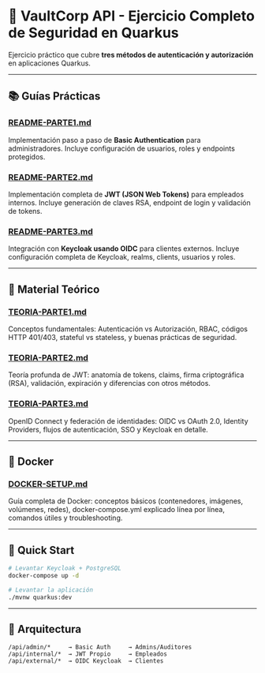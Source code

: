 # 🔐 VaultCorp API - Ejercicio Completo de Seguridad en Quarkus

Ejercicio práctico que cubre **tres métodos de autenticación y autorización** en aplicaciones Quarkus.

---

## 📚 Guías Prácticas

### [README-PARTE1.md](README-PARTE1.md)
Implementación paso a paso de **Basic Authentication** para administradores. Incluye configuración de usuarios, roles y endpoints protegidos.

### [README-PARTE2.md](README-PARTE2.md)
Implementación completa de **JWT (JSON Web Tokens)** para empleados internos. Incluye generación de claves RSA, endpoint de login y validación de tokens.

### [README-PARTE3.md](README-PARTE3.md)
Integración con **Keycloak usando OIDC** para clientes externos. Incluye configuración completa de Keycloak, realms, clients, usuarios y roles.

---

## 📖 Material Teórico

### [TEORIA-PARTE1.md](TEORIA-PARTE1.md)
Conceptos fundamentales: Autenticación vs Autorización, RBAC, códigos HTTP 401/403, stateful vs stateless, y buenas prácticas de seguridad.

### [TEORIA-PARTE2.md](TEORIA-PARTE2.md)
Teoría profunda de JWT: anatomía de tokens, claims, firma criptográfica (RSA), validación, expiración y diferencias con otros métodos.

### [TEORIA-PARTE3.md](TEORIA-PARTE3.md)
OpenID Connect y federación de identidades: OIDC vs OAuth 2.0, Identity Providers, flujos de autenticación, SSO y Keycloak en detalle.

---

## 🐳 Docker

### [DOCKER-SETUP.md](DOCKER-SETUP.md)
Guía completa de Docker: conceptos básicos (contenedores, imágenes, volúmenes, redes), docker-compose.yml explicado línea por línea, comandos útiles y troubleshooting.

---

## 🚀 Quick Start
```bash
# Levantar Keycloak + PostgreSQL
docker-compose up -d

# Levantar la aplicación
./mvnw quarkus:dev
```

---

## 🎯 Arquitectura
```
/api/admin/*     → Basic Auth     → Admins/Auditores
/api/internal/*  → JWT Propio     → Empleados
/api/external/*  → OIDC Keycloak  → Clientes
```